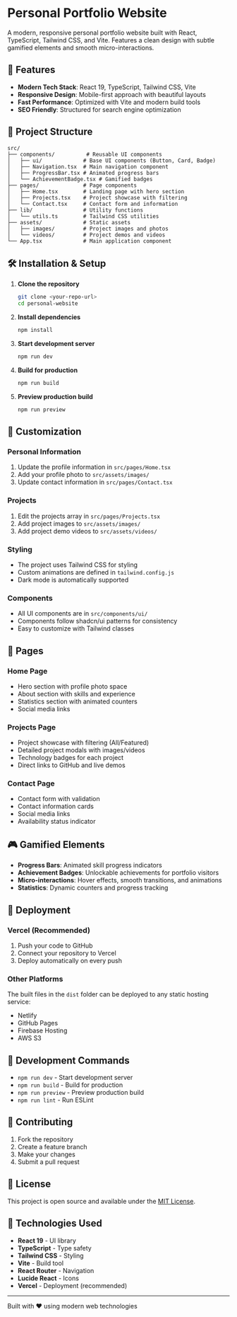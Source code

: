 # Personal Portfolio Website

A modern, responsive personal portfolio website built with React, TypeScript, Tailwind CSS, and Vite. Features a clean design with subtle gamified elements and smooth micro-interactions.

## 🚀 Features

- **Modern Tech Stack**: React 19, TypeScript, Tailwind CSS, Vite
- **Responsive Design**: Mobile-first approach with beautiful layouts
- **Fast Performance**: Optimized with Vite and modern build tools
- **SEO Friendly**: Structured for search engine optimization

## 📁 Project Structure

```
src/
├── components/          # Reusable UI components
│   ├── ui/             # Base UI components (Button, Card, Badge)
│   ├── Navigation.tsx  # Main navigation component
│   ├── ProgressBar.tsx # Animated progress bars
│   └── AchievementBadge.tsx # Gamified badges
├── pages/              # Page components
│   ├── Home.tsx        # Landing page with hero section
│   ├── Projects.tsx    # Project showcase with filtering
│   └── Contact.tsx     # Contact form and information
├── lib/                # Utility functions
│   └── utils.ts        # Tailwind CSS utilities
├── assets/             # Static assets
│   ├── images/         # Project images and photos
│   └── videos/         # Project demos and videos
└── App.tsx             # Main application component
```

## 🛠️ Installation & Setup

1. **Clone the repository**

   ```bash
   git clone <your-repo-url>
   cd personal-website
   ```

2. **Install dependencies**

   ```bash
   npm install
   ```

3. **Start development server**

   ```bash
   npm run dev
   ```

4. **Build for production**

   ```bash
   npm run build
   ```

5. **Preview production build**
   ```bash
   npm run preview
   ```

## 🎨 Customization

### Personal Information

1. Update the profile information in `src/pages/Home.tsx`
2. Add your profile photo to `src/assets/images/`
3. Update contact information in `src/pages/Contact.tsx`

### Projects

1. Edit the projects array in `src/pages/Projects.tsx`
2. Add project images to `src/assets/images/`
3. Add project demo videos to `src/assets/videos/`

### Styling

- The project uses Tailwind CSS for styling
- Custom animations are defined in `tailwind.config.js`
- Dark mode is automatically supported

### Components

- All UI components are in `src/components/ui/`
- Components follow shadcn/ui patterns for consistency
- Easy to customize with Tailwind classes

## 📱 Pages

### Home Page

- Hero section with profile photo space
- About section with skills and experience
- Statistics section with animated counters
- Social media links

### Projects Page

- Project showcase with filtering (All/Featured)
- Detailed project modals with images/videos
- Technology badges for each project
- Direct links to GitHub and live demos

### Contact Page

- Contact form with validation
- Contact information cards
- Social media links
- Availability status indicator

## 🎮 Gamified Elements

- **Progress Bars**: Animated skill progress indicators
- **Achievement Badges**: Unlockable achievements for portfolio visitors
- **Micro-interactions**: Hover effects, smooth transitions, and animations
- **Statistics**: Dynamic counters and progress tracking

## 🚀 Deployment

### Vercel (Recommended)

1. Push your code to GitHub
2. Connect your repository to Vercel
3. Deploy automatically on every push

### Other Platforms

The built files in the `dist` folder can be deployed to any static hosting service:

- Netlify
- GitHub Pages
- Firebase Hosting
- AWS S3

## 🧪 Development Commands

- `npm run dev` - Start development server
- `npm run build` - Build for production
- `npm run preview` - Preview production build
- `npm run lint` - Run ESLint

## 🤝 Contributing

1. Fork the repository
2. Create a feature branch
3. Make your changes
4. Submit a pull request

## 📄 License

This project is open source and available under the [MIT License](LICENSE).

## 🔧 Technologies Used

- **React 19** - UI library
- **TypeScript** - Type safety
- **Tailwind CSS** - Styling
- **Vite** - Build tool
- **React Router** - Navigation
- **Lucide React** - Icons
- **Vercel** - Deployment (recommended)

---

Built with ❤️ using modern web technologies
